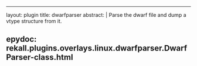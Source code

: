 
---
layout: plugin
title: dwarfparser
abstract: |
    Parse the dwarf file and dump a vtype structure from it.

epydoc: rekall.plugins.overlays.linux.dwarfparser.DwarfParser-class.html
---
